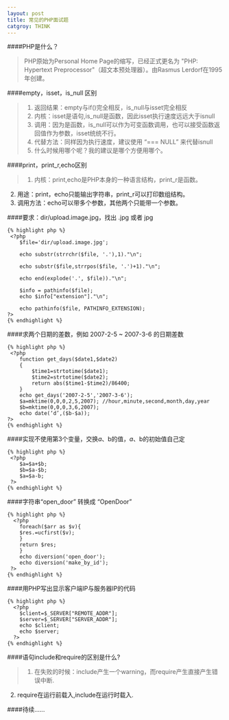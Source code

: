 ```yaml
---
layout: post
title: 常见的PHP面试题
catgroy: THINK
---
```

####PHP是什么？  
  
>PHP原始为Personal Home Page的缩写，已经正式更名为 "PHP: Hypertext Preprocessor"（超文本预处理器）。由Rasmus Lerdorf在1995年创建。

####empty，isset，is_null 区别
 
>1. 返回结果：empty与if()完全相反，is_null与isset完全相反
>2. 内核：isset是语句,is_null是函数，因此isset执行速度远远大于isnull
>3. 调用：因为是函数，is_null可以作为可变函数调用，也可以接受函数返回值作为参数，isset统统不行。
>4. 代替方法：同样因为执行速度，建议使用 “=== NULL” 来代替isnull
>5. 什么时候用哪个呢？我的建议是哪个方便用哪个。

####print，print_r,echo区别
 
 >1. 内核：print,echo是PHP本身的一种语言结构，print_r是函数。
  2. 用途：print，echo只能输出字符串，print_r可以打印数组结构。
  3. 调用方法：echo可以带多个参数，其他两个只能带一个参数。
  
####要求：dir/upload.image.jpg，找出 .jpg 或者 jpg 
  
    {% highlight php %}
     <?php
		$file='dir/upload.image.jpg';

		echo substr(strrchr($file, '.'),1)."\n";
		
		echo substr($file,strrpos($file, '.')+1)."\n";
		
		echo end(explode('.', $file))."\n";

		$info = pathinfo($file);
		echo $info["extension"]."\n";

		echo pathinfo($file, PATHINFO_EXTENSION);
	?>
	{% endhighlight %}
	
####求两个日期的差数，例如 2007-2-5 ~ 2007-3-6  的日期差数
 
	{% highlight php %}
	 <?php
		function get_days($date1,$date2)
		{ 
			$time1=strtotime($date1);
			$time2=strtotime($date2);
			return abs($time1-$time2)/86400; 
		} 
		echo get_days('2007-2-5','2007-3-6');  
		$a=mktime(0,0,0,2,5,2007); //hour,minute,second,month,day,year
		$b=mktime(0,0,0,3,6,2007);
		echo date(‘d’,($b-$a));
    ?>
	{% endhighlight %}
	
####实现不使用第3个变量，交换$a、$b的值，$a、$b的初始值自己定
	
	{% highlight php %}
	 <?php
		$a=$a+$b;
		$b=$a-$b;
		$a=$a-b; 
     ?>
	{% endhighlight %}
	
####字符串“open_door” 转换成 “OpenDoor”

		
	{% highlight php %}
	  <?php
		foreach($arr as $v){   
		$res.=ucfirst($v);   
		}   
		return $res; 
		} 
		echo diversion('open_door'); 
		echo diversion('make_by_id');
	 ?>
 	{% endhighlight %}
	
####用PHP写出显示客户端IP与服务器IP的代码
	
	{% highlight php %}
	  <?php
		$client=$_SERVER["REMOTE_ADDR"];
		$server=$_SERVER["SERVER_ADDR"];
		echo $client;
		echo $server;
	  ?>
 	{% endhighlight %}


####语句include和require的区别是什么?

>1. 在失败的时候：include产生一个warning，而require产生直接产生错误中断.
 2. require在运行前载入,include在运行时载入.
 
####待续......
  
